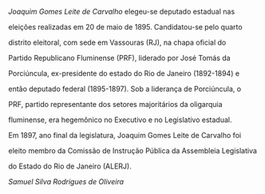 

*Joaquim Gomes Leite de Carvalho* elegeu-se deputado estadual nas

eleições realizadas em 20 de maio de 1895. Candidatou-se pelo quarto

distrito eleitoral, com sede em Vassouras (RJ), na chapa oficial do

Partido Republicano Fluminense (PRF), liderado por José Tomás da

Porciúncula, ex-presidente do estado do Rio de Janeiro (1892-1894) e

então deputado federal (1895-1897). Sob a liderança de Porciúncula, o

PRF, partido representante dos setores majoritários da oligarquia

fluminense, era hegemônico no Executivo e no Legislativo estadual.



Em 1897, ano final da legislatura, Joaquim Gomes Leite de Carvalho foi

eleito membro da Comissão de Instrução Pública da Assembleia Legislativa

do Estado do Rio de Janeiro (ALERJ).



*Samuel Silva Rodrigues de Oliveira*



